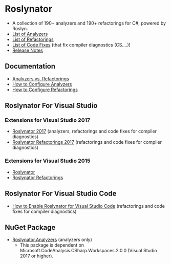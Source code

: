 # Roslynator

* A collection of 190+ analyzers and 190+ refactorings for C#, powered by Roslyn.
* [List of Analyzers](http://github.com/JosefPihrt/Roslynator/blob/master/source/Analyzers/README.md)
* [List of Refactorings](http://github.com/JosefPihrt/Roslynator/blob/master/source/Refactorings/README.md)
* [List of Code Fixes](http://github.com/JosefPihrt/Roslynator/blob/master/source/CodeFixes/README.md) (that fix compiler diagnostics (CS....))
* [Release Notes](http://github.com/JosefPihrt/Roslynator/blob/master/ChangeLog.md)

## Documentation

* [Analyzers vs. Refactorings](http://github.com/JosefPihrt/Roslynator/blob/master/docs/AnalyzersVsRefactorings.md)
* [How to Configure Analyzers](http://github.com/JosefPihrt/Roslynator/blob/master/docs/HowToConfigureAnalyzers.md)
* [How to Configure Refactorings](http://github.com/JosefPihrt/Roslynator/blob/master/docs/HowToConfigureRefactorings.md)

## Roslynator For Visual Studio

### Extensions for Visual Studio 2017

* [Roslynator 2017](http://marketplace.visualstudio.com/items?itemName=josefpihrt.Roslynator2017) (analyzers, refactorings and code fixes for compiler diagnostics)
* [Roslynator Refactorings 2017](http://marketplace.visualstudio.com/items?itemName=josefpihrt.RoslynatorRefactorings2017) (refactorings and code fixes for compiler diagnostics)

### Extensions for Visual Studio 2015

* [Roslynator](http://marketplace.visualstudio.com/items?itemName=josefpihrt.Roslynator)
* [Roslynator Refactorings](http://marketplace.visualstudio.com/items?itemName=josefpihrt.RoslynatorRefactorings)

## Roslynator For Visual Studio Code

* [How to Enable Roslynator for Visual Studio Code](docs/RoslynatorForVisualStudioCode.md) (refactorings and code fixes for compiler diagnostics)

## NuGet Package

* [Roslynator.Analyzers](http://www.nuget.org/packages/Roslynator.Analyzers/) (analyzers only)
  * This package is dependent on Microsoft.CodeAnalysis.CSharp.Workspaces.2.0.0 (Visual Studio 2017 or higher).